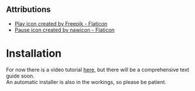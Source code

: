 ## Attributions

-   <a href="https://www.flaticon.com/free-icons/play" title="play icons">Play icon created by Freepik - Flaticon</a>
-   <a href="https://www.flaticon.com/free-icons/music-player" title="music player icons">Pause icon created by nawicon - Flaticon</a>


# Installation

For now there is a video tutorial [here](https://youtu.be/Wbln3GQ928U), but there will be a comprehensive text guide soon. <br/>
An automatic installer is also in the workings, so please be patient.

